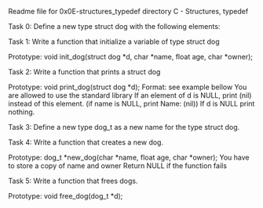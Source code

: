 Readme file for 0x0E-structures_typedef directory C - Structures, typedef

Task 0: Define a new type struct dog with the following elements:

Task 1: Write a function that initialize a variable of type struct dog

Prototype: void init_dog(struct dog *d, char *name, float age, char *owner);

Task 2: Write a function that prints a struct dog

Prototype: void print_dog(struct dog *d); Format: see example bellow You are allowed to use the standard library If an element of d is NULL, print (nil) instead of this element. (if name is NULL, print Name: (nil)) If d is NULL print nothing.

Task 3: Define a new type dog_t as a new name for the type struct dog.

Task 4: Write a function that creates a new dog.

Prototype: dog_t *new_dog(char *name, float age, char *owner); You have to store a copy of name and owner Return NULL if the function fails

Task 5: Write a function that frees dogs.

Prototype: void free_dog(dog_t *d);
